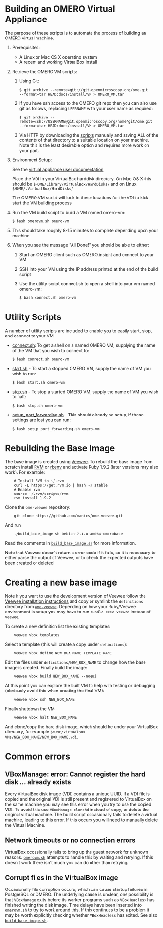 Building an OMERO Virtual Appliance
===================================

The purpose of these scripts is to automate the process of building an OMERO 
virtual machine.

1. Prerequisites:
	- A Linux or Mac OS X operating system
	- A recent and working VirtualBox install

2. Retrieve the OMERO VM scripts:
	1. Using Git:

		``` 
		$ git archive --remote=git://git.openmicroscopy.org/ome.git 
		--format=tar HEAD:docs/install/VM > OMERO_VM.tar
		```

	2. If you have ssh access to the OMERO git repo then you can also use git as follows, replacing `USERNAME` with your user name as required:

		```
		$ git archive --remote=ssh://USERNAME@git.openmicroscopy.org/home/git/ome.git 
		--format=tar HEAD:docs/install/VM > OMERO_VM.tar
		```

	3.	Via HTTP by downloading the [scripts](../VM) manually and saving ALL of the contents of that directory to a suitable location on your machine. Note this is the least desirable option and requires more work on your part.
	
3. Environment Setup:

	See the [virtual appliance user documentation](
	http://www.openmicroscopy.org/site/support/omero4/users/virtual-appliance.html)
	
	Place the VDI in your VirtualBox harddisk directory. On Mac OS X this should be `$HOME/Library/VirtualBox/HardDisks/` and on Linux `$HOME/.VirtualBox/HardDisks/`
	
	The OMERO.VM script will look in these locations for the VDI to kick start the VM building process.

4. Run the VM build script to build a VM named omero-vm:

	```
	$ bash omerovm.sh omero-vm
	```

5. This should take roughly 8-15 minutes to complete depending upon your machine.

6. When you see the message "All Done!" you should be able to either:
 	1. Start an OMERO client such as OMERO.insight and connect to your VM
 	2. SSH into your VM using the IP address printed at the end of the build script
	3. Use the utility script connect.sh to open a shell into your vm named omero-vm:

		```
		$ bash connect.sh omero-vm
		```

Utility Scripts
===============

A number of utility scripts are included to enable you to easily start, stop, and connect to your VM:

- [connect.sh](connect.sh): To get a shell on a named OMERO VM, supplying the name of the VM that you wish to connect to:

  ```
  $ bash connect.sh omero-vm
  ```

- [start.sh](start.sh) - To start a stopped OMERO VM, supply the name of VM you wish to run:

  ```
  $ bash start.sh omero-vm
  ```

- [stop.sh](stop.sh) - To stop a started OMERO VM, supply the name of VM you wish to halt:

  ```
  $ bash stop.sh omero-vm
  ```


- [setup_port_forwarding.sh](setup_port_forwarding.sh) - This should already be setup, if these settings are lost you can run:

  ```
  $ bash setup_port_forwarding.sh omero-vm
  ```


Rebuilding the Base Image
=========================

The base image is created using [Veewee](https://github.com/jedi4ever/veewee).
To rebuild the base image from scratch install [RVM](https://rvm.io/rvm/install)
or [rbenv](https://github.com/sstephenson/rbenv) and activate Ruby 1.9.2
(later versions may also work).
For example:

        # Install RVM to ~/.rvm
        curl -L https://get.rvm.io | bash -s stable
        # Enable rvm
        source ~/.rvm/scripts/rvm
        rvm install 1.9.2

Clone the `ome-veewee` repository:

        git clone https://github.com/manics/ome-veewee.git

And run

        ./build_base_image.sh Debian-7.1.0-amd64-omerobase

Read the comments in
[`build_base_image.sh`](https://github.com/manics/ome-veewee/blob/master/build_base_image.sh)
for more information.

Note that Veewee doesn't return a error code if it fails, so it is necessary to
either parse the output of Veewee, or to check the expected outputs have been
created or deleted.

Creating a new base image
=========================

Note if you want to use the development version of Veewee follow the
[Veewee installation instructions](https://github.com/jedi4ever/veewee/blob/master/README.md)
and copy or symlink the `definitions` directory from
[`ome-veewee`](https://github.com/manics/ome-veewee.git).
Depending on how your Ruby/Veewee environment is setup you may have to run
`bundle exec veewee` instead of `veewee`.

To create a new definition list the existing templates:

        veewee vbox templates

Select a template (this will create a copy under `definitions`):

        veewee vbox define NEW_BOX_NAME TEMPLATE_NAME

Edit the files under `definitions/NEW_BOX_NAME` to change how the base image is
created.
Finally build the image:

        veewee vbox build NEW_BOX_NAME --nogui

At this point you can explore the built VM to help with testing or debugging
(obviously avoid this when creating the final VM):

        veewee vbox ssh NEW_BOX_NAME

Finally shutdown the VM:

        veewee vbox halt NEW_BOX_NAME

And clone/copy the hard disk image, which should be under your VirtualBox
directory, for example `$HOME/VirtualBox VMs/NEW_BOX_NAME/NEW_BOX_NAME.vdi`.


Common errors
=============

VBoxManage: error: Cannot register the hard disk ... already exists
-------------------------------------------------------------------

Every VirtualBox disk image (VDI) contains a unique UUID.
If a VDI file is copied and the original VDI is still present and registered to
VirtualBox on the same machine you may see this error when you try to use the
copied VDI. To avoid this use `VBoxManage clonehd` instead of copy, or delete
the original virtual machine.
The build script occasionally fails to delete a virtual machine, leading to
this error.
If this occurs you will need to manually delete the Virtual Machine.

Network timeouts or no connection errors
----------------------------------------

VirtualBox occasionally fails to bring up the guest network for unknown reasons.
[`omerovm.sh`](omerovm.sh) attempts to handle this by waiting and retrying.
If this doesn't work there isn't much you can do other than retrying.

Corrupt files in the VirtualBox image
-------------------------------------

Occasionally file corruption occurs, which can cause startup failures in
PostgreSQL or OMERO.
The underlying cause is unclear, one possibility is that `VBoxManage` exits
before its worker programs such as `VBoxHeadless` has finished writing the disk
image.
Time delays have been inserted into [`omerovm.sh`](omerovm.sh) to try to work
around this.
If this continues to be a problem it may be worth explicitly checking whether
`VBoxHeadless` has exited.
See also
[`build_base_image.sh`](https://github.com/manics/ome-veewee/blob/master/build_base_image.sh).

